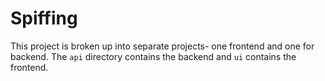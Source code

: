 # Spiffing

This project is broken up into separate projects- one frontend and one for backend. The `api` directory contains the backend and `ui` contains the frontend.
